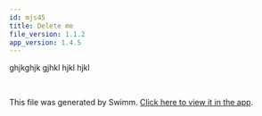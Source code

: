 ```yaml
---
id: mjs45
title: Delete me
file_version: 1.1.2
app_version: 1.4.5
---
```


ghjkghjk gjhkl hjkl hjkl

<br/>

This file was generated by Swimm. [Click here to view it in the app](/repos/ls4DA2fLasmQuEbT4ipw/docs/mjs45).
